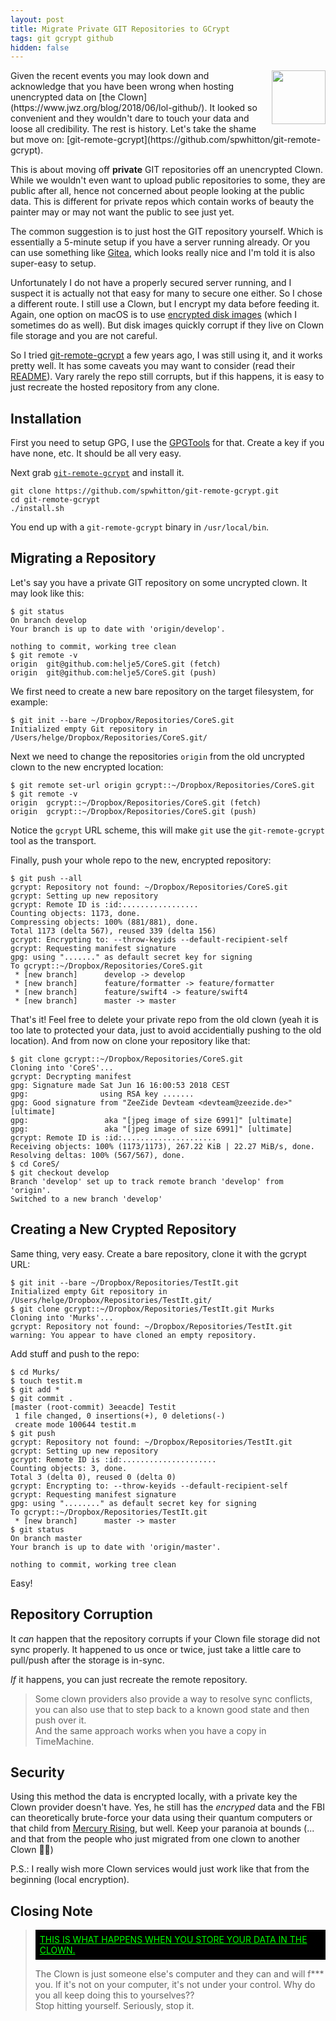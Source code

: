 ```yaml
---
layout: post
title: Migrate Private GIT Repositories to GCrypt
tags: git gcrypt github
hidden: false
---
```

<a href="https://git-scm.com/downloads/logos">
  <img src="https://git-scm.com/images/logos/downloads/Git-Icon-1788C.png"
       align="right" width="86" height="86" style="padding: 0 0 0.5em 0.5em;" />
</a>
Given the recent events you may look down and acknowledge that you have been
wrong when hosting unencrypted data on 
[the Clown](https://www.jwz.org/blog/2018/06/lol-github/).
It looked so convenient and they wouldn't dare to touch your data and loose
all credibility. The rest is history.
Let's take the shame but move on: 
[git-remote-gcrypt](https://github.com/spwhitton/git-remote-gcrypt).


This is about moving off **private** GIT repositories off an unencrypted
Clown.
While we wouldn't even want to upload public repositories to some,
they are public after all, hence not concerned about people looking at
the public data.
This is different for private repos which contain works of beauty the painter
may or may not want the public to see just yet.

The common suggestion is to just host the GIT repository yourself. Which is
essentially a 5-minute setup if you have a server running already.
Or you can use something like [Gitea](https://gitea.io), which looks really
nice and I'm told it is also super-easy to setup.

Unfortunately I do not have a properly secured server running, and I suspect
it is actually not that easy for many to secure one either.
So I chose a different route. I still use a Clown, but I encrypt my data
before feeding it.
Again, one option on macOS is to use 
[encrypted disk images](http://technology.pitt.edu/help-desk/how-to-documents/creating-encrypted-disk-image-mac-os-x)
(which I sometimes do as well).
But disk images quickly corrupt if they live on Clown file storage and you
are not careful.

So I tried 
[git-remote-gcrypt](https://github.com/spwhitton/git-remote-gcrypt)
a few years ago, I was still using it, and it works pretty well.
It has some caveats you may want to consider
(read their [README](https://github.com/spwhitton/git-remote-gcrypt)).
Vary rarely the repo still corrupts, but if this happens, it is easy to just 
recreate the hosted repository from any clone.

## Installation

First you need to setup GPG, I use the
[GPGTools](https://gpgtools.org)
for that. Create a key if you have none, etc. It should be all very easy.

Next grab [`git-remote-gcrypt`](https://github.com/spwhitton/git-remote-gcrypt) 
and install it.

```shell
git clone https://github.com/spwhitton/git-remote-gcrypt.git
cd git-remote-gcrypt
./install.sh
```

You end up with a `git-remote-gcrypt` binary in `/usr/local/bin`.

## Migrating a Repository

Let's say you have a private GIT repository on some uncrypted clown. It may
look like this:

```shell
$ git status
On branch develop
Your branch is up to date with 'origin/develop'.

nothing to commit, working tree clean
$ git remote -v
origin	git@github.com:helje5/CoreS.git (fetch)
origin	git@github.com:helje5/CoreS.git (push)
```

We first need to create a new bare repository on the target filesystem,
for example:

```shell
$ git init --bare ~/Dropbox/Repositories/CoreS.git
Initialized empty Git repository in /Users/helge/Dropbox/Repositories/CoreS.git/
```

Next we need to change the repositories `origin` from the old uncrypted clown
to the new encrypted location:
```shell
$ git remote set-url origin gcrypt::~/Dropbox/Repositories/CoreS.git
$ git remote -v
origin	gcrypt::~/Dropbox/Repositories/CoreS.git (fetch)
origin	gcrypt::~/Dropbox/Repositories/CoreS.git (push)
```
Notice the `gcrypt` URL scheme, this will make `git` use the `git-remote-gcrypt`
tool as the transport.

Finally, push your whole repo to the new, encrypted repository:
```shell
$ git push --all
gcrypt: Repository not found: ~/Dropbox/Repositories/CoreS.git
gcrypt: Setting up new repository
gcrypt: Remote ID is :id:.................
Counting objects: 1173, done.
Compressing objects: 100% (881/881), done.
Total 1173 (delta 567), reused 339 (delta 156)
gcrypt: Encrypting to: --throw-keyids --default-recipient-self
gcrypt: Requesting manifest signature
gpg: using "......." as default secret key for signing
To gcrypt::~/Dropbox/Repositories/CoreS.git
 * [new branch]      develop -> develop
 * [new branch]      feature/formatter -> feature/formatter
 * [new branch]      feature/swift4 -> feature/swift4
 * [new branch]      master -> master
```

That's it! Feel free to delete your private repo from the old clown
(yeah it is too late to protected your data, just to avoid accidentially
pushing to the old location).
And from now on clone your repository like that:
```shell
$ git clone gcrypt::~/Dropbox/Repositories/CoreS.git
Cloning into 'CoreS'...
gcrypt: Decrypting manifest
gpg: Signature made Sat Jun 16 16:00:53 2018 CEST
gpg:                using RSA key .......
gpg: Good signature from "ZeeZide Devteam <devteam@zeezide.de>" [ultimate]
gpg:                 aka "[jpeg image of size 6991]" [ultimate]
gpg:                 aka "[jpeg image of size 6991]" [ultimate]
gcrypt: Remote ID is :id:.....................
Receiving objects: 100% (1173/1173), 267.22 KiB | 22.27 MiB/s, done.
Resolving deltas: 100% (567/567), done.
$ cd CoreS/
$ git checkout develop
Branch 'develop' set up to track remote branch 'develop' from 'origin'.
Switched to a new branch 'develop'
```

## Creating a New Crypted Repository

Same thing, very easy. Create a bare repository, clone it with the gcrypt
URL:
```shell
$ git init --bare ~/Dropbox/Repositories/TestIt.git
Initialized empty Git repository in /Users/helge/Dropbox/Repositories/TestIt.git/
$ git clone gcrypt::~/Dropbox/Repositories/TestIt.git Murks
Cloning into 'Murks'...
gcrypt: Repository not found: ~/Dropbox/Repositories/TestIt.git
warning: You appear to have cloned an empty repository.
```

Add stuff and push to the repo:
```shell
$ cd Murks/
$ touch testit.m
$ git add *
$ git commit .
[master (root-commit) 3eeacde] Testit
 1 file changed, 0 insertions(+), 0 deletions(-)
 create mode 100644 testit.m
$ git push
gcrypt: Repository not found: ~/Dropbox/Repositories/TestIt.git
gcrypt: Setting up new repository
gcrypt: Remote ID is :id:.....................
Counting objects: 3, done.
Total 3 (delta 0), reused 0 (delta 0)
gcrypt: Encrypting to: --throw-keyids --default-recipient-self
gcrypt: Requesting manifest signature
gpg: using "........" as default secret key for signing
To gcrypt::~/Dropbox/Repositories/TestIt.git
 * [new branch]      master -> master
$ git status
On branch master
Your branch is up to date with 'origin/master'.

nothing to commit, working tree clean
```

Easy!


## Repository Corruption

It *can* happen that the repository corrupts if your Clown file storage did not
sync properly. It happened to us once or twice, just take a little care to
pull/push after the storage is in-sync.

*If* it happens, you can just recreate the remote repository.

> Some clown providers also provide a way to resolve sync conflicts,
> you can also use that to step back to a known good state and then
> push over it.<br>
> And the same approach works when you have a copy in TimeMachine.


## Security

Using this method the data is encrypted locally, with a private key the Clown
provider doesn't have.
Yes, he still has the *encryped* data and the FBI can theoretically brute-force
your data using their quantum computers or that child from 
[Mercury Rising](https://en.wikipedia.org/wiki/Mercury_Rising),
but well.
Keep your paranoia at bounds (... and that from the people who just migrated 
from one clown to another Clown 🤦‍♀️)

P.S.: I really wish more Clown services would just work like that from the
      beginning (local encryption).


## Closing Note

<blockquote>
  <p style="background-color: black; color: rgb(0,255,0); font-style: normal;
            padding: 0.5em;">
    <a href="https://www.jwz.org/blog/2018/06/lol-github/"
       style="color: rgb(0,255,0);"
      >THIS IS WHAT HAPPENS WHEN YOU STORE YOUR DATA IN THE CLOWN.</a>
  </p>
  <p>
    The Clown is just someone else's computer and they can and will f*** you.
    If it's not on your computer, it's not under your control.
    Why do you all keep doing this to yourselves??<br>
    Stop hitting yourself. Seriously, stop it.
  </p>
</blockquote>

